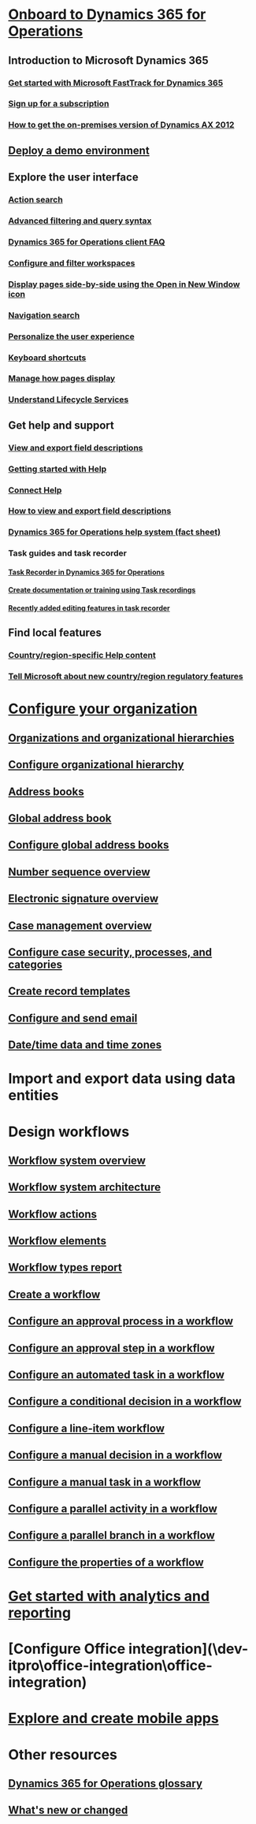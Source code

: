 # [Onboard to Dynamics 365 for Operations](get-started\get-started-landing.md)
## Introduction to Microsoft Dynamics 365
### [Get started with Microsoft FastTrack for Dynamics 365](get-started\fasttrack-dynamics-365-overview.md)
### [Sign up for a subscription](\dev-itpro\dev-tools\sign-up-preview-subscription)
### [How to get the on-premises version of Dynamics AX 2012](\dev-itpro\deployment\csp-download-customersource)
## [Deploy a demo environment](\dev-itpro\dev-tools\deploy-demo-environment)
## Explore the user interface
### [Action search](get-started\action-search.md)
### [Advanced filtering and query syntax](get-started\advanced-filtering-query-options.md)
### [Dynamics 365 for Operations client FAQ](get-started\client-faq.md)
### [Configure and filter workspaces](get-started\configure-filter-workspaces.md)
### [Display pages side-by-side using the Open in New Window icon](get-started\display-pages-side-by-side.md)
### [Navigation search](get-started\navigation-search.md)
### [Personalize the user experience](get-started\personalize-user-experience.md)
### [Keyboard shortcuts](get-started\shortcut-keys.md)
### [Manage how pages display](get-started\window-management.md)
### [Understand Lifecycle Services](\dev-itpro\lifecycle-services\lcs-works-lcs)
## Get help and support
### [View and export field descriptions](get-started\view-export-field-descriptions.md)
### [Getting started with Help](\dev-itpro\get-started\help-get-started)
### [Connect Help](\dev-itpro\get-started\working-with-help)
### [How to view and export field descriptions](get-started\view-export-field-descriptions.md)
### [Dynamics 365 for Operations help system (fact sheet)](https://mbs.microsoft.com/customersource/Global/AX/learning/fact-sheets/msdaxhelpsystemfactsheet)
### Task guides and task recorder
#### [Task Recorder in Dynamics 365 for Operations](\dev-itpro\user-interface\task-recorder)
#### [Create documentation or training using Task recordings](\dev-itpro\user-interface\task-recorder)
#### [Recently added editing features in task recorder](get-started\recently-added-editing-features-in-task-recorder.md)
## Find local features
### [Country/region-specific Help content](localizations\country_region.md)
### [Tell Microsoft about new country/region regulatory features](\dev-itpro\localization-solutions\submit-localization-alerts)
# [Configure your organization](organization-administration\organization-administration-home-page.md)
## [Organizations and organizational hierarchies](organization-administration\organizations-organizational-hierarchies.md)
## [Configure organizational hierarchy](organization-administration\plan-organizational-hierarchy.md)
## [Address books](organization-administration\qa-address-books.md)
## [Global address book](organization-administration\overview-global-address-book.md)
## [Configure global address books](organization-administration\plan-configuration-global-address-book-additional-address-books.md)
## [Number sequence overview](organization-administration\number-sequence-overview.md)
## [Electronic signature overview](organization-administration\electronic-signature-overview.md)
## [Case management overview](organization-administration\cases.md)
## [Configure case security, processes, and categories](organization-administration\plan-case-management.md)


## [Create record templates](organization-administration\record-templates.md)
## [Configure and send email](organization-administration\configure-email.md)
## [Date/time data and time zones](organization-administration\date-time-zones.md)
# Import and export data using data entities
# Design workflows
## [Workflow system overview](organization-administration\overview-workflow-system.md)
## [Workflow system architecture](organization-administration\workflow-system-architecture.md)
## [Workflow actions](organization-administration\workflow-actions.md)
## [Workflow elements](organization-administration\workflow-elements.md)
## [Workflow types report](organization-administration\workflow-types-report.md)
## [Create a workflow](organization-administration\create-workflow.md)
## [Configure an approval process in a workflow](organization-administration\configure-approval-process-workflow.md)
## [Configure an approval step in a workflow](organization-administration\configure-approval-step-workflow.md)
## [Configure an automated task in a workflow](organization-administration\configure-automated-task-workflow.md)
## [Configure a conditional decision in a workflow](organization-administration\configure-conditional-decision-workflow.md)
## [Configure a line-item workflow](organization-administration\configure-line-item-workflow.md)
## [Configure a manual decision in a workflow](organization-administration\configure-manual-decision-workflow.md)
## [Configure a manual task in a workflow](organization-administration\configure-manual-task-workflow.md)
## [Configure a parallel activity in a workflow](organization-administration\configure-parallel-activity-workflow.md)
## [Configure a parallel branch in a workflow](organization-administration\configure-parallel-branch-workflow.md)
## [Configure the properties of a workflow](organization-administration\configure-workflow-properties.md)
# [Get started with analytics and reporting](\dev-itpro\analytics-bi-reporting\bi-reporting-home-page)
# [Configure Office integration](\dev-itpro\office-integration\office-integration\)
# [Explore and create mobile apps](https://ax.help.dynamics.com/en/wiki/mobile-workspaces-recently-released/)
# Other resources
## [Dynamics 365 for Operations glossary](get-started\glossary.md)
## [What's new or changed](\dev-itpro\get-started\whats-new-changed)

